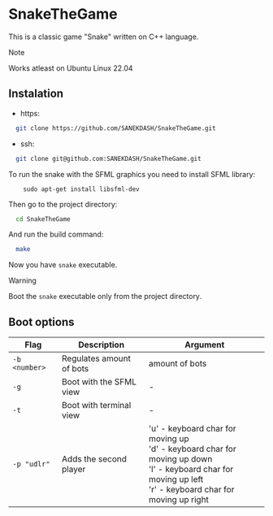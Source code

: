 # SnakeTheGame

This is a classic game "Snake" written on C++ language.

> [!NOTE]
> Works atleast on Ubuntu Linux 22.04


## Instalation
- https:
```bash
  git clone https://github.com/SANEKDASH/SnakeTheGame.git
```
- ssh:
```bash
  git clone git@github.com:SANEKDASH/SnakeTheGame.git
```

To run the snake with the SFML graphics you need to install SFML library:
```bash:
	sudo apt-get install libsfml-dev
```
Then go to the project directory:
```bash
  cd SnakeTheGame
```
And run the build command:
```bash
  make
```

Now you have `snake` executable.

> [!WARNING]
> Boot the `snake` executable only from the project directory.

## Boot options
| Flag | Description              | Argument          |
|------|--------------------------|-------------------|
| `-b <number>` | Regulates amount of bots | amount of bots    |
| `-g`          | Boot with the SFML view  |     -             |
| `-t`          | Boot with terminal view  | -                |
| `-p "udlr"`   | Adds the second player   |  'u' - keyboard char for moving up <br> 'd' - keyboard char for moving up down <br> 'l' - keyboard char for moving up left <br>'r' - keyboard char for moving up right |



